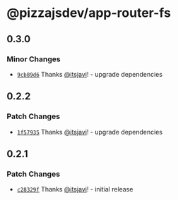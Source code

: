 # @pizzajsdev/app-router-fs

## 0.3.0

### Minor Changes

- [`9cb89d6`](https://github.com/pizzajsdev/pizzajs/commit/9cb89d6c35870eaa0db3c67aea1713103f0b9313) Thanks
  [@itsjavi](https://github.com/itsjavi)! - upgrade dependencies

## 0.2.2

### Patch Changes

- [`1f57935`](https://github.com/pizzajsdev/pizzajs/commit/1f57935babfcea096740e555a32c0de20f26a833) Thanks
  [@itsjavi](https://github.com/itsjavi)! - upgrade dependencies

## 0.2.1

### Patch Changes

- [`c28329f`](https://github.com/pizzajsdev/pizzajs/commit/c28329ff9dfe819c719d50496bef20d5e8a0add0) Thanks
  [@itsjavi](https://github.com/itsjavi)! - initial release
